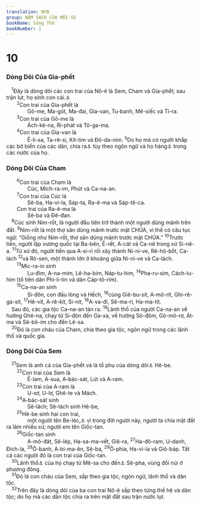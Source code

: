 ```yaml
---
translation: NVB
group: NĂM SÁCH CỦA MÔI-SE
bookName: Sáng Thế 
bookNumber: 1
---
```


<div class="title"><h1>10</h1><h3>Dòng Dõi Của Gia-phết </h3></div>
<span class="verse sa_10_1"> <sup>1</sup>Đây là dòng dõi các con trai của Nô-ê là Sem, Cham và Gia-phết; sau trận lụt, họ sinh con cái.<a data-toggle="tooltip" data-placement="bottom" title="Nt: chúng">⚓</a><br/></span>
<span class="verse sa_10_2">  <sup>2</sup>Con trai của Gia-phết là <br/>    Gô-me, Ma-gót, Ma-đai, Gia-van, Tu-banh, Mê-siếc và Ti-ra. <br/></span>
<span class="verse sa_10_3">  <sup>3</sup>Con trai của Gô-me là <br/>    Ách-kê-na, Ri-phát và Tô-ga-ma. <br/></span>
<span class="verse sa_10_4">  <sup>4</sup>Con trai của Gia-van là <br/>    Ê-li-sa, Ta-rê-si, Kít-tim và Đô-da-nim. </span>
<span class="verse sa_10_5"><sup>5</sup>Do họ mà có người khắp các bờ biển của các dân, chia ra<a data-toggle="tooltip" data-placement="bottom" title="chia ra trong đất họ">⚓</a> tùy theo ngôn ngữ và họ hàng<a data-toggle="tooltip" data-placement="bottom" title="Ctd: gia tộc">⚓</a> trong các nước của họ. <br/></span>
<div class="title"><h3>Dòng Dõi Của Cham </h3></div>
<span class="verse sa_10_6">  <sup>6</sup>Con trai của Cham là <br/>    Cúc, Mích-ra-im, Phút và Ca-na-an. <br/></span>
<span class="verse sa_10_7">  <sup>7</sup>Con trai của Cúc là <br/>    Sê-ba, Ha-vi-la, Sáp-ta, Ra-ê-ma và Sáp-tê-ca. <br/>  Con trai của Ra-ê-ma là <br/>    Sê-ba và Đê-đan. <br/></span>
<span class="verse sa_10_8"> <sup>8</sup>Cúc sinh Nim-rốt, là người đầu tiên trở thành một người dũng mãnh trên đất. </span>
<span class="verse sa_10_9"><sup>9</sup>Nim-rốt là một thợ săn dũng mãnh trước mặt CHÚA, vì thế có câu tục ngữ: “Giống như Nim-rốt, thợ săn dũng mãnh trước mặt CHÚA.” </span>
<span class="verse sa_10_10"><sup>10</sup>Trước tiên, người lập vương quốc tại Ba-bên, Ê-rết, A-cát và Ca-nê trong xứ Si-nê-a. </span>
<span class="verse sa_10_11"><sup>11</sup>Từ xứ đó, người tiến qua A-si-ri rồi xây thành Ni-ni-ve, Rê-hô-bốt, Ca-lách </span>
<span class="verse sa_10_12"><sup>12</sup>và Rô-sen, một thành lớn ở khoảng giữa Ni-ni-ve và Ca-lách. <br/></span>
<span class="verse sa_10_13">  <sup>13</sup>Míc-ra-in sinh <br/>    Lu-đim, A-na-mim, Lê-ha-bim, Náp-tu-him, </span>
<span class="verse sa_10_14"><sup>14</sup>Pha-ru-sim, Cách-lu-him (tổ tiên dân Phi-li-tin và dân Cáp-tô-rim). <br/></span>
<span class="verse sa_10_15">  <sup>15</sup>Ca-na-an sinh <br/>    Si-đôn, con đầu lòng và Hếch, </span>
<span class="verse sa_10_16"><sup>16</sup>cùng Giê-bu-sít, A-mô-rít, Ghi-rê-ga-sít, </span>
<span class="verse sa_10_17"><sup>17</sup>Hê-vít, A-rê-kít, Si-nít, </span>
<span class="verse sa_10_18"><sup>18</sup>A-va-đi, Sê-ma-ri, Ha-ma-tít. <br/> Sau đó, các gia tộc Ca-na-an tản ra. </span>
<span class="verse sa_10_19"><sup>19</sup>Lãnh thổ của người Ca-na-an về hướng Ghê-na, chạy từ Si-đôn đến Ga-xa, về hướng Sô-đôm, Gô-mô-rơ, Át-ma và Sê-bô-im cho đến Lê-sa. <br/></span>
<span class="verse sa_10_20"> <sup>20</sup>Đó là con cháu của Cham, chia theo gia tộc, ngôn ngữ trong các lãnh thổ và quốc gia. <br/></span>
<div class="title"><h3>Dòng Dõi Của Sem </h3></div>
<span class="verse sa_10_21"> <sup>21</sup>Sem là anh cả của Gia-phết và là tổ phụ của dòng dõi<a data-toggle="tooltip" data-placement="bottom" title="Nt: tất cả các con trai của">⚓</a> Hê-be. <br/></span>
<span class="verse sa_10_22">  <sup>22</sup>Con trai của Sem là <br/>    Ê-lam, A-sua, A-bác-sát, Lút và A-ram. <br/></span>
<span class="verse sa_10_23">  <sup>23</sup>Con trai của A-ram là <br/>    U-xơ, U-lơ, Ghê-te và Mách. <br/></span>
<span class="verse sa_10_24">  <sup>24</sup>A-bác-sát sinh <br/>    Sê-lách; Sê-lách sinh Hê-be, <br/></span>
<span class="verse sa_10_25">  <sup>25</sup>Hê-be sinh hai con trai, <br/>    một người tên Be-léc,<a data-toggle="tooltip" data-placement="bottom" title="nghĩa là chia">⚓</a> vì trong đời người này, người ta chia mặt đất ra làm nhiều xứ; người em tên Giốc-tan. <br/></span>
<span class="verse sa_10_26">  <sup>26</sup>Giốc-tan sinh <br/>    A-mô-đát, Sê-lép, Ha-sa-ma-vết, Giê-ra, </span>
<span class="verse sa_10_27"><sup>27</sup>Ha-đô-ram, U-danh, Đích-la, </span>
<span class="verse sa_10_28"><sup>28</sup>Ô-banh, A-bi-ma-ên, Sê-ba, </span>
<span class="verse sa_10_29"><sup>29</sup>Ô-phia, Ha-vi-la và Giô-báp. Tất cả các người đó là con trai của Giốc-tan. <br/></span>
<span class="verse sa_10_30"> <sup>30</sup>Lãnh thổ<a data-toggle="tooltip" data-placement="bottom" title="chỗ ở">⚓</a> của họ chạy từ Mê-sa cho đến<a data-toggle="tooltip" data-placement="bottom" title="Ctd: đi về phía">⚓</a> Sê-pha, vùng đồi núi ở phương đông. <br/></span>
<span class="verse sa_10_31"> <sup>31</sup>Đó là con cháu của Sem, sắp theo gia tộc, ngôn ngữ, lãnh thổ và dân tộc. <br/></span>
<span class="verse sa_10_32"> <sup>32</sup>Trên đây là dòng dõi của ba con trai Nô-ê sắp theo từng thế hệ và dân tộc; do họ mà các dân tộc chia ra trên mặt đất sau trận nước lụt. <br/></span>

